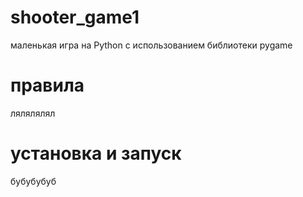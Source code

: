# shooter_game1
маленькая игра на Python с использованием библиотеки pygame

# правила
лялялялял

# установка и запуск
бубубубуб
